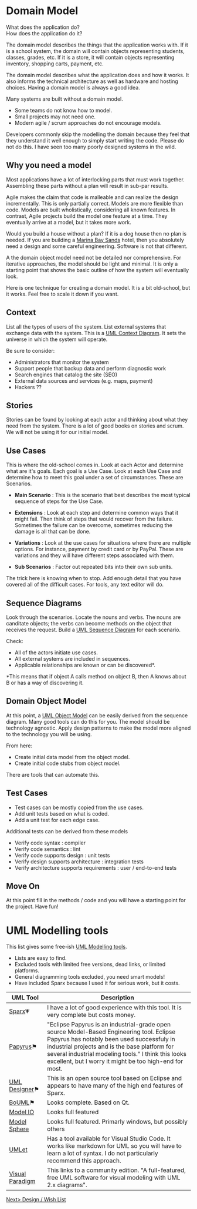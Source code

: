 # Domain Model
What does the application do?<br>
How does the application do it?


The domain model describes the things that the application works with. If it is a school system, the domain will contain objects representing students, classes, grades, etc. If it is a store, it will contain objects representing inventory, shopping carts, payment, etc.

The domain model describes what the application does and how it works. It also informs the technical architecture as well as hardware and hosting choices. Having a domain model is always a good idea.

Many systems are built without a domain model.
- Some teams do not know how to model.
- Small projects may not need one.
- Modern agile / scrum approaches do not encourage models.

Developers commonly skip the modelling the domain because they feel that they understand it well enough to simply start writing the code. Please do not do this. I have seen too many poorly designed systems in the wild.

## Why you need a model
Most applications have a lot of interlocking parts that must work together. Assembling these parts without a plan will result in sub-par results.

Agile makes the claim that code is malleable and can realize the design incrementally. This is only partially correct. Models are more flexible than code. Models are built wholistically, considering all known features. In contrast, Agile projects build the model one feature at a time. They eventually arrive at a model, but it takes more work.

Would you build a house without a plan? If it is a dog house then no plan is needed. If you are building a [Marina Bay Sands](https://www.marinabaysands.com/) hotel, then you absolutely need a design and some careful engineering. Software is not that different.

A the domain object model need not be detailed nor comprehensive. For iterative approaches, the model should be light and minimal. It is only a starting point that shows the basic outline of how the system will eventually look.

Here is one technique for creating a domain model. It is a bit old-school, but it works. Feel free to scale it down if you want.

## Context
List all the types of users of the system. List external systems that exchange data with the system. This is a [UML Context Diagram](https://en.wikipedia.org/wiki/System_context_diagram). It sets the universe in which the system will operate.

Be sure to consider:
- Administrators that monitor the system
- Support people that backup data and perform diagnostic work
- Search engines that catalog the site (SEO)
- External data sources and services (e.g. maps, payment)
- Hackers ??

## Stories
Stories can be found by looking at each actor and thinking about what they need from the system. There is a lot of good books on stories and scrum. We will not be using it for our initial model.

## Use Cases
This is where the old-school comes in. Look at each Actor and determine what are it's goals. Each goal is a Use Case. Look at each Use Case and determine how to meet this goal under a set of circumstances. These are Scenarios.

- **Main Scenario** : This is the scenario that best describes the most typical sequence of steps for the Use Case.

- **Extensions** : Look at each step and determine common ways that it might fail. Then think of steps that would recover from the failure. Sometimes the failure can be overcome, sometimes reducing the damage is all that can be done.

- **Variations** : Look at the use cases for situations where there are multiple options. For instance, payment by credit card or by PayPal. These are variations and they will have different steps associated with them.

- **Sub Scenarios** : Factor out repeated bits into their own sub units.

The trick here is knowing when to stop. Add enough detail that you have covered all of the difficult cases. For tools, any text editor will do.

## Sequence Diagrams
Look through the scenarios. Locate the nouns and verbs. The nouns are canditate objects; the verbs can become methods on the object that receives the request. Build a [UML Sequence Diagram](https://en.wikipedia.org/wiki/Sequence_diagram) for each scenario. 

Check:
- All of the actors initiate use cases.
- All external systems are included in sequences.
- Applicable relationships are known or can be discovered*.

*This means that if object A calls method on object B, then A knows about B or has a way of discovering it.

## Domain Object Model
At this point, a [UML Object Model](https://en.wikipedia.org/wiki/Sequence_diagram) can be easily derived from the sequence diagram. Many good tools can do this for you. The model should be technology agnostic. Apply design patterns to make the model more aligned to the technology you will be using. 

From here:
- Create initial data model from the object model.
- Create initial code stubs from object model.

There are tools that can automate this.

## Test Cases
- Test cases can be mostly copied from the use cases. 
- Add unit tests based on what is coded.
- Add a unit test for each edge case.

Additional tests can be derived from these models

- Verify code syntax : compiler
- Verify code semantics : lint
- Verify code supports design : unit tests
- Verify design supports architecture : integration tests
- Verify architecture supports requirements : user / end-to-end tests

## Move On
At this point fill in the methods / code and you will have a starting point for the project. Have fun!

# UML Modelling tools
This list gives some free-ish [UML Modelling tools](https://www.guru99.com/best-uml-tools.html). 
- Lists are easy to find. 
- Excluded tools with limited free versions, dead links, or limited platforms.
- General diagramming tools excluded, you need smart models!
- Have included Sparx because I used it for serious work, but it costs.

| UML Tool | Description |
| -------- | ----------- |
| [Sparx](https://sparxsystems.com/)💗 | I have a lot of good experience with this tool. It is very complete but costs money. |
| [Papyrus](https://www.eclipse.org/papyrus/)⚑ | "Eclipse Papyrus is an industrial-grade open source Model-Based Engineering tool. Eclipse Papyrus has notably been used successfuly in industrial projects and is the base platform for several industrial modeling tools." I think this looks excellent, but I worry it might be too high-end for most. |
| [UML Designer](http://www.umldesigner.org/)⚑ | This is an open source tool based on Eclipse and appears to have many of the high end features of Sparx. |
| [BoUML](https://www.bouml.fr/)⚑ | Looks complete. Based on Qt. |
| [Model IO](https://www.modelio.org/) | Looks full featured |
| [Model Sphere](http://www.modelsphere.com/org/) | Looks full featured. Primarly windows, but possibly others |
| [UMLet](https://www.umlet.com/) | Has a tool available for Visual Studio Code. It works like markdown for UML so you will have to learn a lot of syntax. I do not particularly recommend this approach. |
| [Visual Paradigm](https://www.visual-paradigm.com/solution/freeumltool/) | This links to a community edition. "A full-featured, free UML software for visual modeling with UML 2.x diagrams". |




[Next> Design / Wish List](WishList.md)